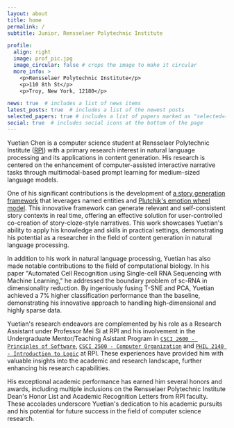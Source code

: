 ```yaml
---
layout: about
title: home
permalink: /
subtitle: Junior, Rensselaer Polytechnic Institute

profile:
  align: right
  image: prof_pic.jpg
  image_circular: false # crops the image to make it circular
  more_info: >
    <p>Rensselaer Polytechnic Institute</p>
    <p>110 8th St</p>
    <p>Troy, New York, 12180</p>

news: true  # includes a list of news items
latest_posts: true  # includes a list of the newest posts
selected_papers: true # includes a list of papers marked as "selected={true}"
social: true  # includes social icons at the bottom of the page
---
```


Yuetian Chen is a computer science student at Rensselaer Polytechnic Institute ([RPI](https://www.rpi.edu/)) with a primary research interest in natural language processing and its applications in content generation. His research is centered on the enhancement of computer-assisted interactive narrative tasks through multimodal-based prompt learning for medium-sized language models.

One of his significant contributions is the development of [a story generation framework](http://vsg-ek.herokuapp.com/) that leverages named entities and [Plutchik's emotion wheel model](https://upload.wikimedia.org/wikipedia/commons/c/ce/Plutchik-wheel.svg). This innovative framework can generate relevant and self-consistent story contexts in real time, offering an effective solution for user-controlled co-creation of story-cloze-style narratives. This work showcases Yuetian's ability to apply his knowledge and skills in practical settings, demonstrating his potential as a researcher in the field of content generation in natural language processing.

In addition to his work in natural language processing, Yuetian has also made notable contributions to the field of computational biology. In his paper "Automated Cell Recognition using Single-cell RNA Sequencing with Machine Learning," he addressed the boundary problem of sc-RNA in dimensionality reduction. By ingeniously fusing T-SNE and PCA, Yuetian achieved a 7% higher classification performance than the baseline, demonstrating his innovative approach to handling high-dimensional and highly sparse data.

Yuetian's research endeavors are complemented by his role as a Research Assistant under Professor Mei Si at RPI and his involvement in the Undergraduate Mentor/Teaching Asistant Program in [`CSCI 2600 - Principles of Software`](https://catalog.rpi.edu/preview_course_nopop.php?catoid=15&coid=28170), [`CSCI 2500 - Computer Organization`](https://catalog.rpi.edu/preview_course_nopop.php?catoid=9&coid=14812) and [`PHIL 2140 - Introduction to Logic`](https://catalog.rpi.edu/preview_course_nopop.php?catoid=10&coid=17460) at RPI. These experiences have provided him with valuable insights into the academic and research landscape, further enhancing his research capabilities.

His exceptional academic performance has earned him several honors and awards, including multiple inclusions on the Rensselaer Polytechnic Institute Dean's Honor List and Academic Recognition Letters from RPI faculty. These accolades underscore Yuetian's dedication to his academic pursuits and his potential for future success in the field of computer science research.



<!-- Write your biography here. Tell the world about yourself. Link to your favorite [subreddit](http://reddit.com). You can put a picture in, too. The code is already in, just name your picture `prof_pic.jpg` and put it in the `img/` folder.

Put your address / P.O. box / other info right below your picture. You can also disable any of these elements by editing `profile` property of the YAML header of your `_pages/about.md`. Edit `_bibliography/papers.bib` and Jekyll will render your [publications page](/al-folio/publications/) automatically.

Link to your social media connections, too. This theme is set up to use [Font Awesome icons](https://fontawesome.com/) and [Academicons](https://jpswalsh.github.io/academicons/), like the ones below. Add your Facebook, Twitter, LinkedIn, Google Scholar, or just disable all of them.
